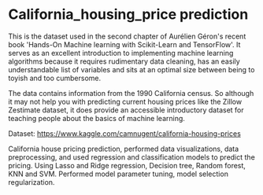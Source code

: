 # California_housing_price prediction 

This is the dataset used in the second chapter of Aurélien Géron's recent book 'Hands-On Machine learning with Scikit-Learn and TensorFlow'.
It serves as an excellent introduction to implementing machine learning algorithms because it requires rudimentary data cleaning, has an easily understandable list of variables
and sits at an optimal size between being to toyish and too cumbersome.

The data contains information from the 1990 California census. 
So although it may not help you with predicting current housing prices like the Zillow Zestimate dataset, it does provide an accessible introductory dataset for teaching people
about the basics of machine learning.

Dataset: https://www.kaggle.com/camnugent/california-housing-prices


California house pricing prediction, performed data visualizations, data preprocessing, and used regression and classification models to predict the pricing.
Using Lasso and Ridge regression, Decision tree, Random forest, KNN and SVM.
Performed model parameter tuning, model selection regularization.

